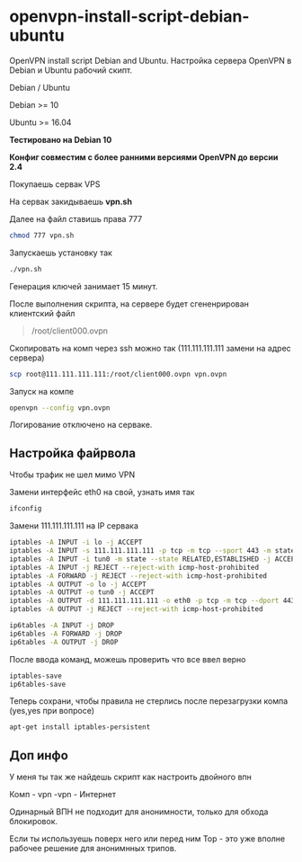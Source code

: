 # openvpn-install-script-debian-ubuntu
OpenVPN install script Debian and Ubuntu. Настройка сервера OpenVPN в Debian и Ubuntu рабочий скипт.

Debian / Ubuntu

Debian >= 10

Ubuntu >= 16.04

**Тестировано на Debian 10**

**Конфиг совместим с более ранними версиями OpenVPN до версии 2.4**

Покупаешь сервак VPS

На сервак закидываешь **vpn.sh**

Далее на файл ставишь права 777

```bash
chmod 777 vpn.sh
```

Запускаешь установку так

```bash
./vpn.sh
```

Генерация ключей занимает 15 минут.

После выполнения скрипта, на сервере будет сгененрирован клиентский файл

> /root/client000.ovpn

Скопировать на комп через ssh можно так (111.111.111.111 замени на адрес сервера)

```bash
scp root@111.111.111.111:/root/client000.ovpn vpn.ovpn
```

Запуск на компе

```bash
openvpn --config vpn.ovpn
```

Логирование отключено на серваке.


## Настройка файрвола

Чтобы трафик не шел мимо VPN

Замени интерфейс eth0 на свой, узнать имя так

```bash
ifconfig
```
Замени 111.111.111.111 на IP сервака

```bash
iptables -A INPUT -i lo -j ACCEPT
iptables -A INPUT -s 111.111.111.111 -p tcp -m tcp --sport 443 -m state --state RELATED,ESTABLISHED -j ACCEPT
iptables -A INPUT -i tun0 -m state --state RELATED,ESTABLISHED -j ACCEPT
iptables -A INPUT -j REJECT --reject-with icmp-host-prohibited
iptables -A FORWARD -j REJECT --reject-with icmp-host-prohibited
iptables -A OUTPUT -o lo -j ACCEPT
iptables -A OUTPUT -o tun0 -j ACCEPT
iptables -A OUTPUT -d 111.111.111.111 -o eth0 -p tcp -m tcp --dport 443 -j ACCEPT
iptables -A OUTPUT -j REJECT --reject-with icmp-host-prohibited

ip6tables -A INPUT -j DROP
ip6tables -A FORWARD -j DROP
ip6tables -A OUTPUT -j DROP
```

После ввода команд, можешь проверить что все ввел верно

```bash
iptables-save
ip6tables-save
```

Теперь сохрани, чтобы правила не стерлись после перезагрузки компа (yes,yes при вопросе)

```bash
apt-get install iptables-persistent
```

## Доп инфо

У меня ты так же найдешь скрипт как настроить двойного впн

Комп - vpn -vpn - Интернет

Одинарный ВПН не подходит для анонимности, только для обхода блокировок.

Если ты используешь поверх него или перед ним Тор - это уже вполне рабочее решение для анонимнных трипов.

